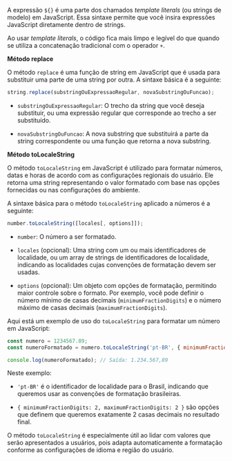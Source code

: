 



A expressão `${}` é uma parte dos chamados *template literals* (ou strings de modelo) em JavaScript. Essa sintaxe permite que você insira expressões JavaScript diretamente dentro de strings.

Ao usar *template literals*, o código fica mais limpo e legível do que quando se utiliza a concatenação tradicional com o operador `+`.

**Método replace**

O método `replace` é uma função de string em JavaScript que é usada para substituir uma parte de uma string por outra. A sintaxe básica é a seguinte:

```javascript
string.replace(substringOuExpressaoRegular, novaSubstringOuFuncao);
```

- `substringOuExpressaoRegular`: O trecho da string que você deseja substituir, ou uma expressão regular que corresponde ao trecho a ser substituído.
  
- `novaSubstringOuFuncao`: A nova substring que substituirá a parte da string correspondente ou uma função que retorna a nova substring.


**Método toLocaleString**

O método `toLocaleString` em JavaScript é utilizado para formatar números, datas e horas de acordo com as configurações regionais do usuário. Ele retorna uma string representando o valor formatado com base nas opções fornecidas ou nas configurações do ambiente.

A sintaxe básica para o método `toLocaleString` aplicado a números é a seguinte:

```javascript
number.toLocaleString([locales[, options]]);
```

- `number`: O número a ser formatado.

- `locales` (opcional): Uma string com um ou mais identificadores de localidade, ou um array de strings de identificadores de localidade, indicando as localidades cujas convenções de formatação devem ser usadas.

- `options` (opcional): Um objeto com opções de formatação, permitindo maior controle sobre o formato. Por exemplo, você pode definir o número mínimo de casas decimais (`minimumFractionDigits`) e o número máximo de casas decimais (`maximumFractionDigits`).

Aqui está um exemplo de uso do `toLocaleString` para formatar um número em JavaScript:

```javascript
const numero = 1234567.89;
const numeroFormatado = numero.toLocaleString('pt-BR', { minimumFractionDigits: 2, maximumFractionDigits: 2 });

console.log(numeroFormatado); // Saída: 1.234.567,89
```

Neste exemplo:

- `'pt-BR'` é o identificador de localidade para o Brasil, indicando que queremos usar as convenções de formatação brasileiras.

- `{ minimumFractionDigits: 2, maximumFractionDigits: 2 }` são opções que definem que queremos exatamente 2 casas decimais no resultado final.

O método `toLocaleString` é especialmente útil ao lidar com valores que serão apresentados a usuários, pois adapta automaticamente a formatação conforme as configurações de idioma e região do usuário.

